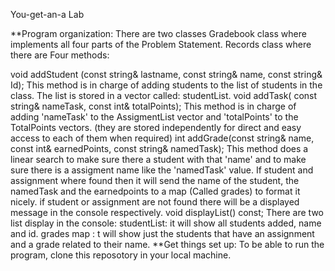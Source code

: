 You-get-an-a Lab

**Program organization: There are two classes Gradebook class where implements all four parts of the Problem Statement. Records class where there are Four methods:

void addStudent (const string& lastname, const string& name, const string& Id); This method is in charge of adding students to the list of students in the class. The list is stored in a vector called: studentList.
void addTask( const string& nameTask, const int& totalPoints); This method is in charge of adding 'nameTask' to the AssigmentList vector and 'totalPoints' to the TotalPoints vectors. (they are stored independently for direct and easy access to each of them when required)
int addGrade(const string& name, const int& earnedPoints, const string& namedTask);
This method does a linear search to make sure there a student with that 'name' and to make sure there is a assigment name like the 'namedTask' value.
If student and assignment where found then it will send the name of the student, the namedTask and the earnedpoints to a map (Called grades) to format it nicely.
if student or assignment are not found there will be a displayed message in the console respectively.
void displayList() const; There are two list display in the console:
studentList: it will show all students added, name and id.
grades map : t will show just the students that have an assignment and a grade related to their name.
**Get things set up: To be able to run the program, clone this reposotory in your local machine.